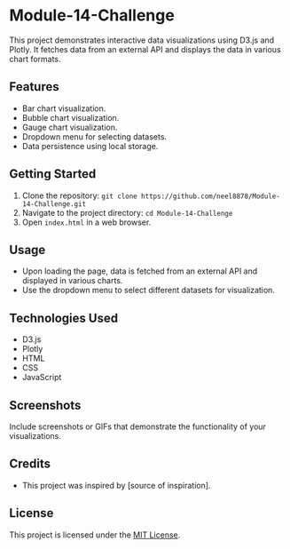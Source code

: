 # Module-14-Challenge

This project demonstrates interactive data visualizations using D3.js and Plotly. It fetches data from an external API and displays the data in various chart formats.

## Features

- Bar chart visualization.
- Bubble chart visualization.
- Gauge chart visualization.
- Dropdown menu for selecting datasets.
- Data persistence using local storage.

## Getting Started

1. Clone the repository: `git clone https://github.com/neel8878/Module-14-Challenge.git`
2. Navigate to the project directory: `cd Module-14-Challenge`
3. Open `index.html` in a web browser.

## Usage

- Upon loading the page, data is fetched from an external API and displayed in various charts.
- Use the dropdown menu to select different datasets for visualization.

## Technologies Used

- D3.js
- Plotly
- HTML
- CSS
- JavaScript

## Screenshots

Include screenshots or GIFs that demonstrate the functionality of your visualizations.

## Credits

- This project was inspired by [source of inspiration].

## License

This project is licensed under the [MIT License](LICENSE).
